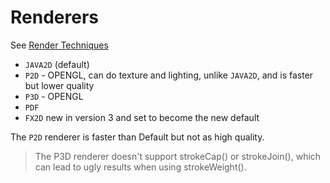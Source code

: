 # Renderers

See [Render Techniques](https://processing.org/tutorials/rendering/)

* `JAVA2D` (default)
* `P2D` - OPENGL, can do texture and lighting, unlike `JAVA2D`, and is faster but lower quality
* `P3D` - OPENGL
* `PDF`
* `FX2D` new in version 3 and set to become the new default


The `P2D` renderer is faster than Default but not as high quality.

> The P3D renderer doesn't support strokeCap() or strokeJoin(), which can lead to ugly results when using strokeWeight().

